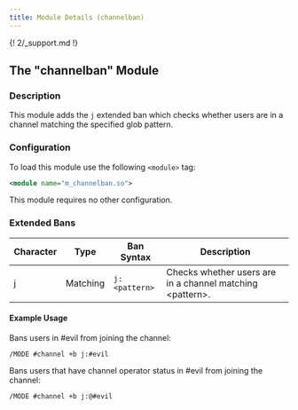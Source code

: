 ```yaml
---
title: Module Details (channelban)
---
```


{! 2/_support.md !}

## The "channelban" Module

### Description

This module adds the `j` extended ban which checks whether users are in a channel matching the specified glob pattern.

### Configuration

To load this module use the following `<module>` tag:

```xml
<module name="m_channelban.so">
```

This module requires no other configuration.

### Extended Bans

Character | Type     | Ban Syntax    | Description
--------- | -------- | ------------- | -----------
j         | Matching | `j:<pattern>` | Checks whether users are in a channel matching &lt;pattern&gt;.

#### Example Usage

Bans users in #evil from joining the channel:

```plaintext
/MODE #channel +b j:#evil
```

Bans users that have channel operator status in #evil from joining the channel:

```plaintext
/MODE #channel +b j:@#evil
```
